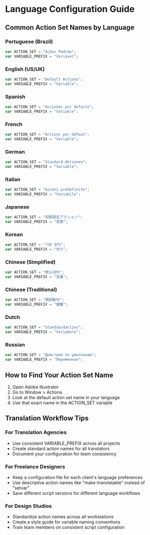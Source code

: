 # Language Configuration Guide

## Common Action Set Names by Language

### Portuguese (Brazil)
```javascript
var ACTION_SET = "Ações Padrão";
var VARIABLE_PREFIX = "Variável";
```

### English (US/UK)
```javascript
var ACTION_SET = "Default Actions";
var VARIABLE_PREFIX = "Variable";
```

### Spanish
```javascript
var ACTION_SET = "Acciones por defecto";
var VARIABLE_PREFIX = "Variable";
```

### French
```javascript
var ACTION_SET = "Actions par défaut";
var VARIABLE_PREFIX = "Variable";
```

### German
```javascript
var ACTION_SET = "Standard-Aktionen";
var VARIABLE_PREFIX = "Variable";
```

### Italian
```javascript
var ACTION_SET = "Azioni predefinite";
var VARIABLE_PREFIX = "Variabile";
```

### Japanese
```javascript
var ACTION_SET = "初期設定アクション";
var VARIABLE_PREFIX = "変数";
```

### Korean
```javascript
var ACTION_SET = "기본 동작";
var VARIABLE_PREFIX = "변수";
```

### Chinese (Simplified)
```javascript
var ACTION_SET = "默认动作";
var VARIABLE_PREFIX = "变量";
```

### Chinese (Traditional)
```javascript
var ACTION_SET = "預設動作";
var VARIABLE_PREFIX = "變數";
```

### Dutch
```javascript
var ACTION_SET = "Standaardacties";
var VARIABLE_PREFIX = "Variabele";
```

### Russian
```javascript
var ACTION_SET = "Действия по умолчанию";
var VARIABLE_PREFIX = "Переменная";
```

## How to Find Your Action Set Name

1. Open Adobe Illustrator
2. Go to Window > Actions
3. Look at the default action set name in your language
4. Use that exact name in the ACTION_SET variable

## Translation Workflow Tips

### For Translation Agencies
- Use consistent VARIABLE_PREFIX across all projects
- Create standard action names for all translators
- Document your configuration for team consistency

### For Freelance Designers
- Keep a configuration file for each client's language preferences
- Use descriptive action names like "make-translatable" instead of "setvar"
- Save different script versions for different language workflows

### For Design Studios
- Standardize action names across all workstations
- Create a style guide for variable naming conventions
- Train team members on consistent script configuration
